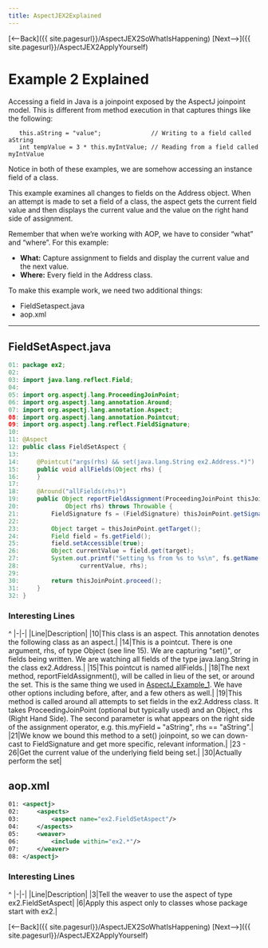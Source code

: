 ```yaml
---
title: AspectJEX2Explained
---
```

[<--Back]({{ site.pagesurl}}/AspectJEX2SoWhatIsHappening) [Next-->]({{ site.pagesurl}}/AspectJEX2ApplyYourself)

# Example 2 Explained
Accessing a field in Java is a joinpoint exposed by the AspectJ joinpoint model. This is different from method execution in that captures things like the following: 
```
   this.aString = "value";              // Writing to a field called aString
   int tempValue = 3 * this.myIntValue; // Reading from a field called myIntValue
```
Notice in both of these examples, we are somehow accessing an instance field of a class.

This example examines all changes to fields on the Address object. When an attempt is made to set a field of a class, the aspect gets the current field value and then displays the current value and the value on the right hand side of assignment.

Remember that when we’re working with AOP, we have to consider “what” and “where”.  For this example:
* **What:** Capture assignment to fields and display the current value and the next value.
* **Where:** Every field in the Address class.

To make this example work, we need two additional things:
* FieldSetaspect.java
* aop.xml

----
## FieldSetAspect.java
```java
01: package ex2;
02: 
03: import java.lang.reflect.Field;
04: 
05: import org.aspectj.lang.ProceedingJoinPoint;
06: import org.aspectj.lang.annotation.Around;
07: import org.aspectj.lang.annotation.Aspect;
08: import org.aspectj.lang.annotation.Pointcut;
09: import org.aspectj.lang.reflect.FieldSignature;
10: 
11: @Aspect
12: public class FieldSetAspect {
13: 
14:     @Pointcut("args(rhs) && set(java.lang.String ex2.Address.*)")
15:     public void allFields(Object rhs) {
16:     }
17: 
18:     @Around("allFields(rhs)")
19:     public Object reportFieldAssignment(ProceedingJoinPoint thisJoinPoint,
20:             Object rhs) throws Throwable {
21:         FieldSignature fs = (FieldSignature) thisJoinPoint.getSignature();
22: 
23:         Object target = thisJoinPoint.getTarget();
24:         Field field = fs.getField();
25:         field.setAccessible(true);
26:         Object currentValue = field.get(target);
27:         System.out.printf("Setting %s from %s to %s\n", fs.getName(),
28:                 currentValue, rhs);
29: 
30:         return thisJoinPoint.proceed();
31:     }
32: }
```

### Interesting Lines
^
|-|-|
|Line|Description|
|10|This class is an aspect. This annotation denotes the following class as an aspect.|
|14|This is a pointcut. There is one argument, rhs, of type Object (see line 15). We are capturing "set()", or fields being written. We are watching all fields of the type java.lang.String in the class ex2.Address.|
|15|This pointcut is named allFields.|
|18|The next method, reportFieldAssignment(), will be called in lieu of the set, or around the set. This is the same thing we used in [AspectJ_Example_1]({{site.pagesurl}}/AspectJ_Example_1). We have other options including before, after, and a few others as well.|
|19|This method is called around all attempts to set fields in the ex2.Address class. It takes ProceedingJoinPoint (optional but typically used) and an Object, rhs (Right Hand Side). The second parameter is what appears on the right side of the assignment operator, e.g. this.myField ``=`` "aString", rhs == "aString".|
|21|We know we bound this method to a set() joinpoint, so we can down-cast to FieldSignature and get more specific, relevant information.|
|23 - 26|Get the current value of the underlying field being set.|
|30|Actually perform the set|

## aop.xml
```xml
01: <aspectj>
02: 	<aspects>
03: 		<aspect name="ex2.FieldSetAspect"/>
04: 	</aspects>
05: 	<weaver>
06: 		<include within="ex2.*"/>
07: 	</weaver>
08: </aspectj>
```

### Interesting Lines
^
|-|-|
|Line|Description|
|3|Tell the weaver to use the aspect of type ex2.FieldSetAspect|
|6|Apply this aspect only to classes whose package start with ex2.|

[<--Back]({{ site.pagesurl}}/AspectJEX2SoWhatIsHappening) [Next-->]({{ site.pagesurl}}/AspectJEX2ApplyYourself)
